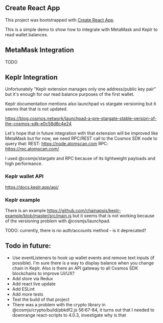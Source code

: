## Create React App
This project was bootstrapped with [Create React App](https://github.com/facebook/create-react-app).

This is a simple demo to show how to integrate with MetaMask and Keplr to read wallet balances.

## MetaMask Integration
TODO

## Keplr Integration
Unfortunately "Keplr extension manages only one address/public key pair" but it's enough for our read balance purposes of the first wallet.

Keplr documentation mentions also launchpad vs stargate versioning but it seems that that is not updated.

https://blog.cosmos.network/launchpad-a-pre-stargate-stable-version-of-the-cosmos-sdk-e0c58d8c4e24

Let's hope that in future integration with that extension will be improved like MetaMask but for now, we need RPC/REST call to the Cosmos SDK node to query that:
REST: https://node.atomscan.com
RPC: https://rpc.atomscan.com/

I used @cosmjs/stargate and RPC because of its lightweight payloads and high performance.

### Keplr wallet API
https://docs.keplr.app/api/

### Keplr example
There is an example https://github.com/chainapsis/keplr-example/blob/master/src/main.js but it seems that is not working because of the versioning problem with @cosmjs/launchpad.

TODO: currently, there is no auth/accounts method - is it deprecated?

## Todo in future:
- Use eventListeners to hook up wallet events and remove text inputs (if possible). I'm sure there is a way to display balance when you change chain in Keplr. Also is there an API gateway to all Cosmos SDK blockchains to improve UI/UX?
- Add store via Redux 
- Add react live update
- Add ESLint
- Add more tests
- Test the build of that project
- There was a problem with the crypto library in @cosmjs/crypto/build/pbkdf2.js 56:67-84, it turns out that I needed to downrange react-scripts to 4.0.3, investigate why is that